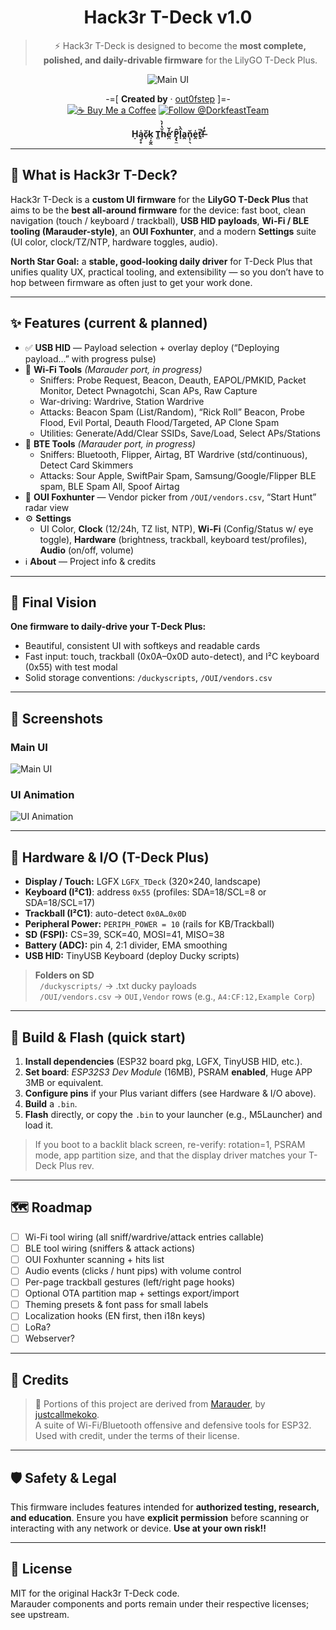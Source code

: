 <div align="center">

# Hack3r T-Deck v1.0  

> ⚡️ Hack3r T-Deck is designed to become the **most complete, polished, and daily-drivable firmware** for the LilyGO T-Deck Plus.

![Main UI](https://github.com/out0fstep/Hack3r-T-Deck/raw/main/1000015418.png)

-=[ **Created by** · [out0fstep](https://github.com/out0fstep) ]=-  
[![☕️ Buy Me a Coffee](https://img.shields.io/badge/%E2%98%95%EF%B8%8F-Buy%20Me%20a%20Coffee-yellow)](https://buymeacoffee.com/out0fstep) [![Follow @DorkfeastTeam](https://img.shields.io/badge/follow-@DorkfeastTeam-1DA1F2?logo=x&logoColor=white)](https://x.com/DorkfeastTeam)

**Ḥą̥̥̍c̷̙̆k̘̝̰̭ T̻ȟ̔̓̀e̛̪̒̌ P̡̢̼̂l̟̑̀a̭n̨̹̖̆e̯̍ṯ̎̕!̶̐̒**

</div>

---

## 📖 What is Hack3r T-Deck?

Hack3r T-Deck is a **custom UI firmware** for the **LilyGO T-Deck Plus** that aims to be the **best all-around firmware** for the device: fast boot, clean navigation (touch / keyboard / trackball), **USB HID payloads**, **Wi-Fi / BLE tooling (Marauder-style)**, an **OUI Foxhunter**, and a modern **Settings** suite (UI color, clock/TZ/NTP, hardware toggles, audio).  

**North Star Goal:** a **stable, good-looking daily driver** for T-Deck Plus that unifies quality UX, practical tooling, and extensibility — so you don’t have to hop between firmware as often just to get your work done.

---

## ✨ Features (current & planned)

- ✅ **USB HID** — Payload selection + overlay deploy (“Deploying payload…” with progress pulse)
- 🚧 **Wi-Fi Tools** *(Marauder port, in progress)*
  - Sniffers: Probe Request, Beacon, Deauth, EAPOL/PMKID, Packet Monitor, Detect Pwnagotchi, Scan APs, Raw Capture
  - War-driving: Wardrive, Station Wardrive
  - Attacks: Beacon Spam (List/Random), “Rick Roll” Beacon, Probe Flood, Evil Portal, Deauth Flood/Targeted, AP Clone Spam
  - Utilities: Generate/Add/Clear SSIDs, Save/Load, Select APs/Stations
- 🚧 **BTE Tools** *(Marauder port, in progress)*
  - Sniffers: Bluetooth, Flipper, Airtag, BT Wardrive (std/continuous), Detect Card Skimmers
  - Attacks: Sour Apple, SwiftPair Spam, Samsung/Google/Flipper BLE spam, BLE Spam All, Spoof Airtag
- 🚧 **OUI Foxhunter** — Vendor picker from `/OUI/vendors.csv`, “Start Hunt” radar view
- ⚙️ **Settings**
  - UI Color, **Clock** (12/24h, TZ list, NTP), **Wi-Fi** (Config/Status w/ eye toggle), **Hardware** (brightness, trackball, keyboard test/profiles), **Audio** (on/off, volume)
- ℹ️ **About** — Project info & credits

---

## 🎯 Final Vision

**One firmware to daily-drive your T-Deck Plus:**
- Beautiful, consistent UI with softkeys and readable cards
- Fast input: touch, trackball (0x0A–0x0D auto-detect), and I²C keyboard (0x55) with test modal
- Solid storage conventions: `/duckyscripts`, `/OUI/vendors.csv`

---

## 📸 Screenshots

### Main UI
![Main UI](https://github.com/out0fstep/Hack3r-T-Deck/raw/main/file_0000000012d461f7aa82db854990720c.png)

### UI Animation
![UI Animation](https://github.com/out0fstep/Hack3r-T-Deck/raw/main/animation.gif)

---

## 🧰 Hardware & I/O (T-Deck Plus)

- **Display / Touch:** LGFX `LGFX_TDeck` (320×240, landscape)
- **Keyboard (I²C1)**: address `0x55` (profiles: SDA=18/SCL=8 or SDA=18/SCL=17)
- **Trackball (I²C1)**: auto-detect `0x0A…0x0D`
- **Peripheral Power:** `PERIPH_POWER = 10` (rails for KB/Trackball)
- **SD (FSPI):** CS=39, SCK=40, MOSI=41, MISO=38
- **Battery (ADC):** pin 4, 2:1 divider, EMA smoothing
- **USB HID:** TinyUSB Keyboard (deploy Ducky scripts)

> **Folders on SD**  
> ` /duckyscripts/` → .txt ducky payloads  
> ` /OUI/vendors.csv` → `OUI,Vendor` rows (e.g., `A4:CF:12,Example Corp`)  

---

## 🚀 Build & Flash (quick start)

1. **Install dependencies** (ESP32 board pkg, LGFX, TinyUSB HID, etc.).  
2. **Set board**: *ESP32S3 Dev Module* (16MB), PSRAM **enabled**, Huge APP 3MB or equivalent.  
3. **Configure pins** if your Plus variant differs (see Hardware & I/O above).  
4. **Build** a `.bin`.  
5. **Flash** directly, or copy the `.bin` to your launcher (e.g., M5Launcher) and load it.

> If you boot to a backlit black screen, re-verify: rotation=1, PSRAM mode, app partition size, and that the display driver matches your T-Deck Plus rev.

---

## 🗺️ Roadmap

- [ ] Wi-Fi tool wiring (all sniff/wardrive/attack entries callable)
- [ ] BLE tool wiring (sniffers & attack actions)
- [ ] OUI Foxhunter scanning + hits list
- [ ] Audio events (clicks / hunt pips) with volume control
- [ ] Per-page trackball gestures (left/right page hooks)
- [ ] Optional OTA partition map + settings export/import
- [ ] Theming presets & font pass for small labels
- [ ] Localization hooks (EN first, then i18n keys)
- [ ] LoRa?
- [ ] Webserver?
      
---

## 🤝 Credits

> 📝 Portions of this project are derived from [Marauder](https://github.com/justcallmekoko/Marauder), by [justcallmekoko](https://www.instagram.com/just.call.me.koko/#).  
> A suite of Wi-Fi/Bluetooth offensive and defensive tools for ESP32.  
> Used with credit, under the terms of their license.  

---

## 🛡️ Safety & Legal

This firmware includes features intended for **authorized testing, research, and education**. Ensure you have **explicit permission** before scanning or interacting with any network or device. **Use at your own risk!!**

---

## 📄 License

MIT for the original Hack3r T-Deck code.  
Marauder components and ports remain under their respective licenses; see upstream.

